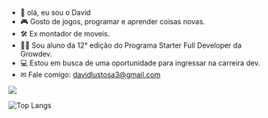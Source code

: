 
- 👋 olá, eu sou o David
- 🎮 Gosto de jogos, programar e aprender coisas novas.
- 🛠  Ex montador de moveis.
- 👨‍🎓  Sou aluno da 12° edição do Programa Starter Full Developer da Growdev.  
- 💻 Estou em busca de uma oportunidade para ingressar na carreira dev.
- ✉ Fale comigo: davidlustosa3@gmail.com


<img align="center" src="https://github-readme-activity-graph.vercel.app/graph?username=David-Chavier&theme=tokyo-night&hide_border=true&show_icons=true&custom_title=Grafico%20de%20Contribuicao" />

![Top Langs](https://github-readme-stats.vercel.app/api/top-langs/?username=David-Chavier&layout=donut&theme=dark&hide_border=true)




